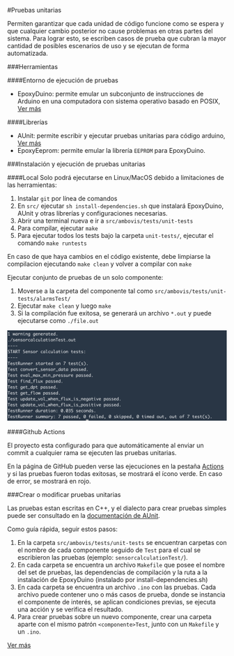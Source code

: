#Pruebas unitarias

Permiten garantizar que cada unidad de código funcione como se espera y que cualquier cambio posterior no cause problemas en otras partes del sistema. Para lograr esto, se escriben casos de prueba que cubran la mayor cantidad de posibles escenarios de uso y se ejecutan de forma automatizada.

###Herramientas

####Entorno de ejecución de pruebas
- EpoxyDuino: permite emular un subconjunto de instrucciones de Arduino en una computadora con sistema operativo basado en POSIX, [Ver más](https://github.com/bxparks/EpoxyDuino)

####Librerías
- AUnit: permite escribir y ejecutar pruebas unitarias para código arduino, [Ver más](https://github.com/bxparks/AUnit)
- EpoxyEeprom: permite emular la librería `EEPROM` para EpoxyDuino.

###Instalación y ejecución de pruebas unitarias

####Local
Solo podrá ejecutarse en Linux/MacOS debido a limitaciones de las herramientas:

1. Instalar `git` por línea de comandos 
2. En `src/` ejecutar `sh install-dependencies.sh` que instalará EpoxyDuino, AUnit y otras librerías y configuraciones necesarias.
3. Abrir una terminal nueva e ir a `src/ambovis/tests/unit-tests`
4. Para compilar, ejecutar `make`
5. Para ejecutar todos los tests bajo la carpeta `unit-tests/`, ejecutar el comando `make runtests`

En caso de que haya cambios en el código existente, debe limpiarse la compilacion ejecutando
`make clean` y volver a compilar con `make`

Ejecutar conjunto de pruebas de un solo componente:
1. Moverse a la carpeta del componente tal como `src/ambovis/tests/unit-tests/alarmsTest/`
2. Ejecutar `make clean` y luego `make`
3. Si la compilación fue exitosa, se generará un archivo `*.out` y puede ejecutarse como `./file.out`

![Test output sample](images/aunit-test-sample.png)

####Github Actions

El proyecto esta configurado para que automáticamente al enviar un commit a cualquier rama se ejecuten las pruebas unitarias.

En la página de GitHub pueden verse las ejecuciones en la pestaña [Actions](https://github.com/luchete80/ambovis/actions) y si las pruebas fueron todas exitosas, se mostrará el ícono verde. En caso de error, se mostrará en rojo.

###Crear o modificar pruebas unitarias

Las pruebas estan escritas en C++, y el dialecto para crear pruebas simples puede ser consultado en la [documentación de AUnit](https://github.com/bxparks/AUnit#Usage).

Como guía rápida, seguir estos pasos:
1. En la carpeta `src/ambovis/tests/unit-tests` se encuentran carpetas con el nombre de cada componente seguido de `Test` para el cual se escribieron las pruebas (ejemplo: `sensorcalculationTest/`).
2. En cada carpeta se encuentra un archivo `Makefile` que posee el nombre del set de pruebas, las dependencias de compilación y la ruta a la instalación de EpoxyDuino (instalado por install-dependencies.sh)
3. En cada carpeta se encuentra un archivo `.ino` con las pruebas. Cada archivo puede contener uno o más casos de prueba, donde se instancia el componente de interés, se aplican condiciones previas, se ejecuta una acción y se verifica el resultado. 
4. Para crear pruebas sobre un nuevo componente, crear una carpeta aparte con el mismo patrón `<componente>Test`, junto con un `Makefile` y un `.ino`.

[Ver más](calidad_de_software.md)

